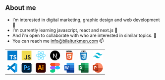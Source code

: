 
<a href="#favori-tech">
 <img src="https://user-images.githubusercontent.com/30315981/224540505-66985712-9d6a-4959-bd52-28df9cdde903.png" alt="" />
</a>

## About me

- I’m interested in digital marketing, graphic design and web development 👀 
- I’m currently learning javascript, react and next.js 🌱 
- And i'm open to collaborate with who are interested in similar topics. 💞️ 
- You can reach me info@bilalturkmen.com 📫 

 <table>
      <tr>
        <td align="center">
          <a href="#favori-tech" title="TypeScript">
            <img
              src="./dev/typescript.svg"
              width="32"
              height="32"
              alt="TypeScript"
            />
          </a>
        </td>
        <td align="center">
          <a href="#favori-tech" title="JavaScript">
            <img
              src="./dev/javascript.svg"
              width="32"
              height="32"
              alt="JavaScript"
          /></a>
        </td>
        <td align="center" title="React">
          <a href="#favori-tech">
            <img src="./dev/react.svg" width="32" height="32" alt="React"
          /></a>
        </td>
        <td align="center">
          <a href="#favori-tech" title="Next.js">
            <img src="./dev/nextjs.svg" width="32" height="32" alt="Next.js"
          /></a>
        </td>
        <td align="center">
          <a href="#favori-tech" title="HTML">
            <img src="./dev/html5.svg" width="32" height="32" alt="HTML"
          /></a>       
        </td>
        <td align="center">
          <a href="#favori-tech" title="CSS">
            <img src="./dev/css3.svg" width="32" height="32" alt="CSS"
          /></a>      
        </td>
        <td align="center">
          <a href="#favori-tech" title="Tailwind CSS">
            <img src="./dev/tailwind.svg" width="32" height="32" alt="Tailwind"
          /></a>       
        </td>
        </tr>
        <tr>
        <td align="center">
          <a href="#favori-tech" title="VS Code">
            <img src="./dev/vscode.svg" width="32" height="32" alt="VS Code"
          /></a>       
        </td>
        <td align="center">
          <a href="#favori-tech" title="Photoshop">
            <img src="./dev/photoshop.svg" width="32" height="32" alt="Photoshop"
          /></a>       
        </td>
        <td align="center">
          <a href="#favori-tech" title="Illustrator">
            <img src="./dev/illustrator.svg" width="32" height="32" alt="Illustrator"
          /></a>       
        </td>
        <td align="center">
          <a href="#favori-tech" title="Figma">
            <img src="./dev/figma.svg" width="32" height="32" alt="Figma"
          /></a>       
        </td>
        <td align="center">
          <a href="#favori-tech" title="MS Word">
            <img src="./dev/word.svg" width="32" height="32" alt="MS Word"
          /></a>       
        </td>
        <td align="center">
          <a href="#favori-tech" title="MS Excel">
            <img src="./dev/excel.svg" width="32" height="32" alt="MS Excel"
          /></a>       
        </td>
         <td align="center">
          <a href="#favori-tech" title="MS Powerpoint">
            <img src="./dev/powerpoint.svg" width="32" height="32" alt="MS Powerpoint"
          /></a>       
        </td>
      </tr>
    </table>


<!---
bilalturkmen/bilalturkmen is a ✨ special ✨ repository because its `README.md` (this file) appears on your GitHub profile.
You can click the Preview link to take a look at your changes.
--->
